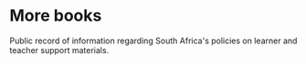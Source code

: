 # More books

Public record of information regarding South Africa's policies on learner and teacher support materials.
